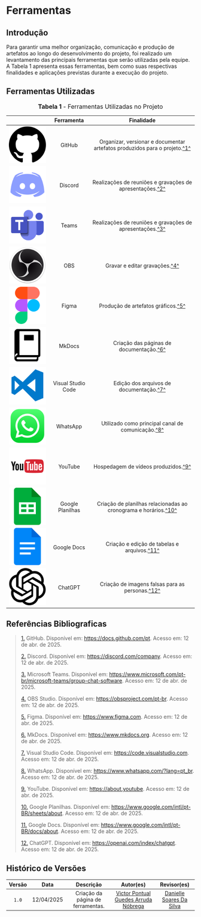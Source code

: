 # Ferramentas

## Introdução

Para garantir uma melhor organização, comunicação e produção de artefatos ao longo do desenvolvimento do projeto, foi realizado um levantamento das principais ferramentas que serão utilizadas pela equipe. A Tabela 1 apresenta essas ferramentas, bem como suas respectivas finalidades e aplicações previstas durante a execução do projeto.

## Ferramentas Utilizadas

<font size="3"><p style="text-align: center"><b>Tabela 1</b> - Ferramentas Utilizadas no Projeto</p></font>

|                                                                                                                           |        Ferramenta         |                               Finalidade                               |
| :-----------------------------------------------------------------------------------------------------------------------: | :-----------------------: | :--------------------------------------------------------------------: |
|                  ![Logo do GitHub](../assets/ferramentas/github.png)                  |          GitHub           | Organizar, versionar e documentar artefatos produzidos para o projeto.<a id="anchor_1" href="#FRM1">^1^</a> |
|              ![Logo do Discord](../assets/ferramentas/discord.png)               |           Discord           |         Realizações de reuniões e gravações de apresentações.<a id="anchor_2" href="#FRM2">^2^</a>
|              ![Logo do Microsoft Teams](../assets/ferramentas/teams.png)               |           Teams           |         Realizações de reuniões e gravações de apresentações.<a id="anchor_2" href="#FRM2">^3^</a>
|                  ![Logo do OBS](../assets/ferramentas/obs.png)                  |          OBS           | Gravar e editar gravações.<a id="anchor_1" href="#FRM1">^4^</a> |          
|                    ![Logo do Figma](../assets/ferramentas/figma.png)                    |           Figma           |                    Produção de artefatos gráficos.<a id="anchor_3" href="#FRM3">^5^</a>                     |
|                                    ![Logo do MkDocs](../assets/ferramentas/mkdocs.png)                                    |          MkDocs           |                  Criação das páginas de documentação.<a id="anchor_4" href="#FRM4">^6^</a>                  |
|             ![Logo do Visual Studio Code](../assets/ferramentas/vscode.png)             |    Visual Studio Code     |                  Edição dos arquivos de documentação.<a id="anchor_5" href="#FRM5">^7^</a>                  |
|                 ![Logo do WhatsApp](../assets/ferramentas/whatsapp.png)                 |         WhatsApp          |             Utilizado como principal canal de comunicação.<a id="anchor_6" href="#FRM6">^8^</a>             |
|                 ![Logo do YouTube](../assets/ferramentas/youtube.png)                  |          YouTube          |                    Hospedagem de vídeos produzidos.<a id="anchor_7" href="#FRM7">^9^</a>                    |
|             ![Logo do Google Planilhas](../assets/ferramentas/gsheets.png)              |     Google Planilhas      |      Criação de planilhas relacionadas ao cronograma e horários.<a id="anchor_8" href="#FRM8">^10^</a>       |
|                 ![Logo do Google Docs](../assets/ferramentas/gdocs.png)                 |        Google Docs        |                Criação e edição de tabelas e arquivos.<a id="anchor_9" href="#FRM9">^11^</a>
| ![Logo do ChatGPT](../assets/ferramentas/chatgpt.png) | ChatGPT |              Criação de imagens falsas para as personas.<a id="anchor_12" href="#FRM10">^12^</a>               |



## Referências Bibliograficas

><a id="FRM1" href="#anchor_1">1.</a> GitHub. Disponível em: https://docs.github.com/pt. Acesso em: 12 de abr. de 2025.
>
><a id="FRM2" href="#anchor_2">2.</a> Discord. Disponível em: https://discord.com/company. Acesso em: 12 de abr. de 2025.
>
><a id="FRM3" href="#anchor_3">3.</a> Microsoft Teams. Disponível em: https://www.microsoft.com/pt-br/microsoft-teams/group-chat-software. Acesso em: 12 de abr. de 2025.
>
><a id="FRM4" href="#anchor_4">4.</a> OBS Studio. Disponível em: https://obsproject.com/pt-br. Acesso em: 12 de abr. de 2025.
>
><a id="FRM5" href="#anchor_5">5.</a> Figma. Disponível em: https://www.figma.com. Acesso em: 12 de abr. de 2025.
>
><a id="FRM6" href="#anchor_6">6.</a> MkDocs. Disponível em: https://www.mkdocs.org. Acesso em: 12 de abr. de 2025.
>
><a id="FRM7" href="#anchor_7">7.</a> Visual Studio Code. Disponível em: https://code.visualstudio.com. Acesso em: 12 de abr. de 2025.
>
><a id="FRM8" href="#anchor_8">8.</a> WhatsApp. Disponível em: https://www.whatsapp.com/?lang=pt_br. Acesso em: 12 de abr. de 2025.
>
><a id="FRM9" href="#anchor_9">9.</a> YouTube. Disponível em: https://about.youtube. Acesso em: 12 de abr. de 2025.
>
><a id="FRM10" href="#anchor_10">10.</a> Google Planilhas. Disponível em: https://www.google.com/intl/pt-BR/sheets/about. Acesso em: 12 de abr. de 2025.
>
><a id="FRM11" href="#anchor_11">11.</a> Google Docs. Disponível em: https://www.google.com/intl/pt-BR/docs/about. Acesso em: 12 de abr. de 2025.
>
><a id="FRM12" href="#anchor_12">12.</a> ChatGPT. Disponível em: https://openai.com/index/chatgpt. Acesso em: 12 de abr. de 2025.
>


## Histórico de Versões

| Versão  |    Data    |                        Descrição                        |                                             Autor(es)                                             |                  Revisor(es)                   |
| :-----: | :--------: | :-----------------------------------------------------: | :-----------------------------------------------------------------------------------------------: | :--------------------------------------------: |
|  `1.0`  | 12/04/2025 |            Criação da página de ferramentas.            | [Victor Pontual Guedes Arruda Nóbrega](https://github.com/VictorPontual) | [Danielle Soares Da Silva](https://github.com/danielle-soaress) |